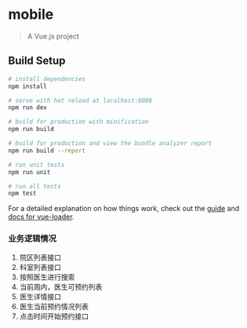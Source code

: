 # mobile

> A Vue.js project

## Build Setup

``` bash
# install dependencies
npm install

# serve with hot reload at localhost:8080
npm run dev

# build for production with minification
npm run build

# build for production and view the bundle analyzer report
npm run build --report

# run unit tests
npm run unit

# run all tests
npm test
```

For a detailed explanation on how things work, check out the [guide](http://vuejs-templates.github.io/webpack/) and [docs for vue-loader](http://vuejs.github.io/vue-loader).


### 业务逻辑情况

1. 院区列表接口
2. 科室列表接口
3. 按照医生进行搜索
4. 当前周内，医生可预约列表
5. 医生详情接口
6. 医生当前预约情况列表
7. 点击时间开始预约接口
